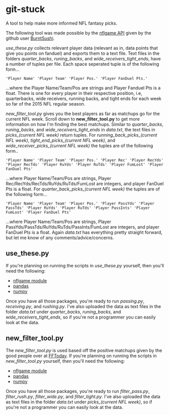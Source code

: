 # git-stuck
A tool to help make more informed NFL fantasy picks.

The following tool was made possible by the [nflgame API](http://pdoc.burntsushi.net/nflgame) given by the github user [BurntSushi](https://github.com/BurntSushi). 

*use_these.py* collects relevant player data (relevant as in, data points that give you points on fanduel) and exports them to a text file. Text files in the folders *quarter_backs*, *runing_backs*, and *wide_receivers_tight_ends*, have a number of tuples per file. Each space seperated tuple is of the following form...
```
'Player Name' 'Player Team' 'Player Pos.' 'Player FanDuel Pts.'
```
...where the Player Name/Team/Pos are strings and Player Fanduel Pts is a float.
There is one for every player in their respective position, i.e, quarterbacks, wide receivers, running backs, and tight ends for each week so far of the 2015 NFL regular season. 

*new_filter_tool.py* gives you the best players as far as matchups go for the current NFL week. Scroll down to **new_filter_tool.py** to get more information on how I'm finding the best matchups. Similar to *quarter_backs*, *runing_backs*, and *wide_receivers_tight_ends* in *data.txt*, the text files in *picks_(current NFL week)* return tuples. For *running_back_picks_(current NFL week)*, *tight_end_picks_(current NFL week)*, and *wide_receiver_picks_(current NFL week)* the tuples are of the following form..
```
'Player Name' 'Player Team' 'Player Pos.' 'Player Rec' 'Player RecYds' 'Player RecTds' 'Player RuYds' 'Player RuTds' 'Player FumLost' 'Player FanDuel Pts'
```
...where Player Name/Team/Pos are strings, Player Rec/RecYds/RecTds/RuYds/RuTds/FumLost are integers, and player FanDuel Pts is a float. For *quarter_back_picks_(current NFL week)* the tuples are of the following form...
```
'Player Name' 'Player Team' 'Player Pos.' 'Player PassYds' 'Player PassTds' 'Player RuYds' 'Player RuTds' 'Player PassInts' 'Player FumLost' 'Player FanDuel Pts'
```
...where Player Name/Team/Pos are strings, Player PassYds/PassTds/RuYds/RuTds/PassInts/FumLost are integers, and player FanDuel Pts is a float. Again *data.txt* has everything pretty straight forward, but let me know of any comments/advice/concerns. 

## use_these.py
If you're planning on running the scripts in *use_these.py* yourself, then you'll need the following:
* [nflgame module](https://github.com/BurntSushi/nflgame)
* [pandas](http://pandas.pydata.org/getpandas.html)
* [numpy](http://docs.scipy.org/doc/numpy-1.10.1/user/install.html)

Once you have all those packages, you're ready to run *passing.py*, *receiving.py*, and *rushing.py*. I've also uploaded the data as text files in the folder *data.txt* under *quarter_backs*, *runing_backs*, and *wide_receivers_tight_ends*, so if you're not a programmer you can easily look at the data.  

## new_filter_tool.py
The *new_filter_tool.py* is used based off the positive matchups given by the good people over at [FFToday](http://fftoday.com/stats/fantasystats.php?o=3&PosID=99&Data=Last5&Show1=10&Show2=17&LeagueID=1). If you're planning on running the scripts in *new_filter_tool.py* yourself, then you'll need the following:
* [nflgame module](https://github.com/BurntSushi/nflgame)
* [pandas](http://pandas.pydata.org/getpandas.html)
* [numpy](http://docs.scipy.org/doc/numpy-1.10.1/user/install.html)

Once you have all those packages, you're ready to run *filter_pass.py*, *filter_rush.py*, *filter_wide.py*, and *filter_tight.py*. I've also uploaded the data as text files in the folder *data.txt* under *picks_(current NFL week)*, so if you're not a programmer you can easily look at the data. 
